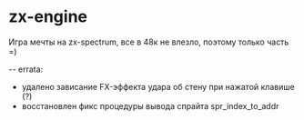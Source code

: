 # zx-engine

Игра мечты на zx-spectrum, все в 48к не влезло, поэтому только часть =)


-- errata:

- удалено зависание FX-эффекта удара об стену при нажатой клавише (?)
- восстановлен фикс процедуры вывода спрайта spr_index_to_addr
